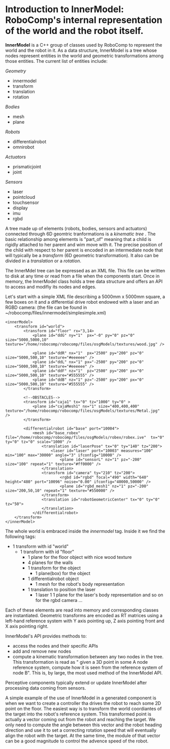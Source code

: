 # Introduction to InnerModel: RoboComp's internal representation of the world and the robot itself.

**InnerModel** is a C++ group of classes used by RoboComp to represent the world and the robot in it. As a data structure, InnerModel is a tree whose nodes represent entities in the world and geometric transformations among those entities. The current list of entities include:

*Geometry*
- innermodel
- transform
- translation
- rotation

*Bodies*
- mesh
- plane 

*Robots*
- differentialrobot
- omnirobot

*Actuators*
- prismaticjoint
- joint

*Sensors*
- laser
- pointcloud
- touchsensor
- display
- imu
- rgbd


A tree made up of elements (robots, bodies, sensors and actuators) connected through 6D geomtric tranformations is a _kinematic tree_ . The basic relationship among elements is "part_of" meaning that a child is rigidly attached to her parent and wim move with it. The precise position of the child with respect to her parent is encoded in an intermediate node that will typically  be a _transform_ (6D geometric transformation). It also can be divided in a _translation_ or a _rotation_.

The InnerMdel tree can be expressed as an XML file. This file can be written to disk at any time or read from a file when the components start. Once in memory, the InnerModel class holds a tree data structure and offers an API to access and modifiy its nodes and edges.

Let's start with a simple XML file describing a 5000mm x 5000mm square, a few boxes on it and a differential drive robot endowed with a laser and an RGBD camera: (the file can be found in ~/robocomp/files/innermodel/simplesimple.xml)

~~~~
<innerModel>
	<transform id="world">
		<transform id="floor" rx="3,14>
			<plane id="ddG" ny="1"  px="-0" py="0" pz="0" size="5000,5000,10" texture="/home/robocomp/robocomp/files/osgModels/textures/wood.jpg" /> 
		    
			<plane id="ddR" nx="1"  px="2500" py="200" pz="0" size="5000,500,10" texture="#eeeeee" />
			<plane id="ddL" nx="1" px="-2500" py="200" pz="0" size="5000,500,10" texture="#eeeeee" />	
			<plane id="ddF" nz="1"  pz="2500" py="200" px="0" size="5000,500,10" texture="#555555" />
			<plane id="ddB" nz="1" pz="-2500" py="200" px="0" size="5000,500,10" texture="#555555" />
		</transform>

		<!--OBSTACLES-->
		<transform id="caja1" tx="0" tz="1000" ty="0" >
			<plane id="cajaMesh1" nx="1" size="400,400,400"  texture="/home/robocomp/robocomp/files/osgModels/textures/Metal.jpg" />
		</transform>
			
		<differentialrobot id="base" port="10004">
			<mesh id="base_robex" file="/home/robocomp/robocomp/files/osgModels/robex/robex.ive"  tx="0" ty="0" tz="0" scale="1000" />
				<translation id="laserPose" tx="0" ty="140" tz="200">
					<laser id="laser" port="10003" measures="100" min="100" max="30000" angle="3" ifconfig="10000" />
						<plane id="sensorL" nz="1" pz="-200" size="100" repeat="1" texture="#ff0000" /> 
				</translation>	
				<transform id="camera" ty="210" tz="200">
						<rgbd id="rgbd" focal="490" width="640" height="480" port="10096" noise="0.00" ifconfig="40000,50000" />
						<plane id="rgbd_mesh1" nz="1" pz="-200" size="200,50,10" repeat="1" texture="#550000" />
				</transform>
				<translation id="robotGeometricCenter" tx="0" ty="0" tz="50">
				</translation>
			</differentialrobot>
	</transform>
</innerModel>
~~~~
The whole world is embraced inside the _innermodel_ tag. Inside it we find the following tags:
- 1 transform with id "world"
  - 1 transform with id "floor"
    - 1 plane for the floor object with nice wood texture
    - 4 planes for the walls
    - 1 transform for the object
      - 1 plane(box) for the object
    - 1 differentialrobot object
        - 1 mesh for the robot's body representation
	- 1 translation to position the laser
	  - 1 laser
	    1 1 plane for the laser's body representation
      and so on for the rgbd camera ...
      
Each of these elements are read into memory and corresponding classes are instantiated. Geometric transforms are encoded as RT matrices using a left-hand reference system with Y axis pointing up, Z axis pointing front and X axis pointing right.

InnerModel's API provides methods to:
- access the nodes and their specific APIs
- add and remove new nodes
- compute a kinematic transformation between any two nodes in the tree. This transformation is read as " given a 3D point in some A node reference system, compute how it is seen from the reference system of node B". This is, by large, the most used method of the InnerModel API.

Perceptive components typically extend or update InnerModel after processing data coming from sensors.

A simple example of the use of InnerModel in a generated component is when we want to create a controller tha drives the robot to reach some 2D point on the floor. The easiest way is to transform the world coordiantes of the target into the robot's reference system. This transformed point is actually a vector coming out from the robot and reaching the target. We only need to compute the angle between this vector and the robot heading direction and use it to set a correcting rotation speed that will eventually align the robot with the target. At the same time, the module of that vector can be a good magnitude to control the advence speed of the robot. 
